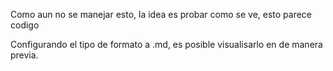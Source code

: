 Como aun no se manejar esto, la idea es probar como se ve, esto parece codigo

Configurando el tipo de formato a .md, es posible visualisarlo en de manera previa.
